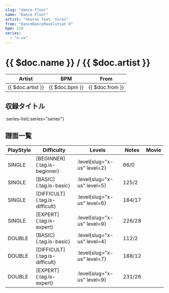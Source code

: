 ```yaml
---
slug: "dance-floor"
name: "Dance Floor"
artist: "neuras feat. Yurai"
from: "DanceDanceRevolution X"
bpm: 120
series:
  - "x-us"
---
```


# {{ $doc.name }} / {{ $doc.artist }}

|Artist|BPM|From|
|------|---|----|
|{{ $doc.artist }}|{{ $doc.bpm }}|{{ $doc.from }}|

## 収録タイトル

:series-list{:series="series"}

## 譜面一覧

|PlayStyle|Difficulty|Levels|Notes|Movie|
|---------|----------|------|-----|-----|
|SINGLE|[BEGINNER]{.tag.is-beginner}|<div class="field is-grouped is-grouped-multiline"> :level{slug="x-us" level=2}</div>|66/0||
|SINGLE|[BASIC]{.tag.is-basic}|<div class="field is-grouped is-grouped-multiline"> :level{slug="x-us" level=5}</div>|125/2||
|SINGLE|[DIFFICULT]{.tag.is-difficult}|<div class="field is-grouped is-grouped-multiline"> :level{slug="x-us" level=6}</div>|184/17||
|SINGLE|[EXPERT]{.tag.is-expert}|<div class="field is-grouped is-grouped-multiline"> :level{slug="x-us" level=9}</div>|226/28||
|DOUBLE|[BASIC]{.tag.is-basic}|<div class="field is-grouped is-grouped-multiline"> :level{slug="x-us" level=4}</div>|112/2||
|DOUBLE|[DIFFICULT]{.tag.is-difficult}|<div class="field is-grouped is-grouped-multiline"> :level{slug="x-us" level=7}</div>|188/12||
|DOUBLE|[EXPERT]{.tag.is-expert}|<div class="field is-grouped is-grouped-multiline"> :level{slug="x-us" level=9}</div>|231/26||
